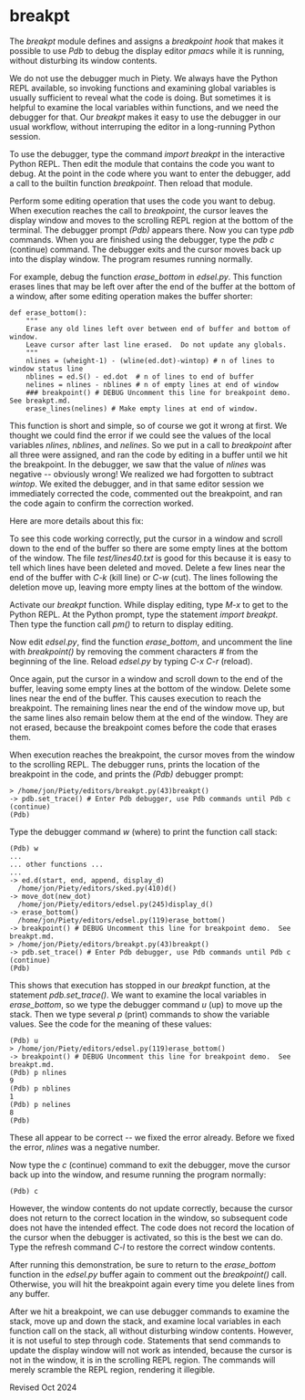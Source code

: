 
breakpt
=======

The *breakpt* module defines and assigns a *breakpoint hook* that
makes it possible to use *Pdb* to debug the display editor *pmacs* while it
is running, without disturbing its window contents.

We do not use the debugger much in Piety.  We always have the Python REPL 
available, so invoking functions and examining global variables is usually 
sufficient to reveal what the code is doing.  But sometimes it is helpful
to examine the local variables within functions, and we need the debugger for that.
Our *breakpt* makes it easy to use the debugger in our usual workflow, without
interruping the editor in a long-running Python session.

To use the debugger, type the command *import breakpt* in the interactive 
Python REPL.   Then edit the module that contains the code you want to debug.
At the point in the code where you want to enter the
debugger, add a call to the builtin function *breakpoint*. Then reload that
module. 

Perform some editing operation that uses the code you want to debug.
When execution reaches the call to *breakpoint*, the cursor leaves the
display window and moves to the scrolling REPL region at the bottom of the 
terminal.  The debugger prompt *(Pdb)* appears there.  Now you can type
*pdb* commands. When you are finished using the debugger, type the *pdb* *c*
(continue) command. The debugger exits and the cursor moves back up into the
display window. The program resumes running normally. 

For example, debug the function *erase_bottom* in *edsel.py*.   This
function erases lines that may be left over after the end of the buffer at the
bottom of a window, after some editing operation makes the buffer shorter:

    def erase_bottom():
        """
        Erase any old lines left over between end of buffer and bottom of window.
        Leave cursor after last line erased.  Do not update any globals.
        """
        nlines = (wheight-1) - (wline(ed.dot)-wintop) # n of lines to window status line
        nblines = ed.S() - ed.dot  # n of lines to end of buffer
        nelines = nlines - nblines # n of empty lines at end of window
        ### breakpoint() # DEBUG Uncomment this line for breakpoint demo.  See breakpt.md.
        erase_lines(nelines) # Make empty lines at end of window.

This function is short and simple, so of course we got it wrong at first. We
thought we could find the error if we could see the values of the local
variables *nlines*, *nblines*, and *nelines*. So we put in a call to
*breakpoint* after all three were assigned, and ran the code by editing in a
buffer until we hit the breakpoint. In the debugger, we saw that the value
of *nlines* was negative -- obviously wrong! We realized we had forgotten to
subtract *wintop*. We exited the debugger, and in that same editor session
we immediately corrected the code, commented out the breakpoint, and ran the
code again to confirm the correction worked.

Here are more details about this fix:

To see this code working correctly, put the cursor in a window and scroll
down to the end of the buffer so there are some empty lines at the bottom of
the window. The file *test/lines40.txt* is good for this because it is easy
to tell which lines have been deleted and moved. Delete a few lines near the
end of the buffer with *C-k* (kill line) or *C-w* (cut). The lines following
the deletion move up, leaving more empty lines at the bottom of the window.

Activate our *breakpt* function. While display editing, type *M-x* to get to
the Python REPL. At the Python prompt, type the statement *import breakpt*.
Then type the function call *pm()* to return to display editing.

Now edit *edsel.py*, find the function *erase_bottom*, and uncomment the 
line with *breakpoint()* by removing the comment characters *#* from the 
beginning of the line.   Reload *edsel.py* by typing *C-x C-r* (reload).

Once again, put the cursor in a window and scroll down to the end of the
buffer, leaving some empty lines at the bottom of the window.   Delete
some lines near the end of the buffer.   This causes execution to reach
the breakpoint.  The remaining lines near the end of the window
move up, but the same lines also remain below them at the end of the window.
They are not erased, because the breakpoint comes before the code that
erases them.

When execution reaches the breakpoint, the cursor moves from the window to
the scrolling REPL. The debugger runs, prints the location of the breakpoint
in the code, and prints the *(Pdb)* debugger prompt:

    > /home/jon/Piety/editors/breakpt.py(43)breakpt()
    -> pdb.set_trace() # Enter Pdb debugger, use Pdb commands until Pdb c (continue)
    (Pdb)    

Type the debugger command *w* (where) to print the function call stack:

    (Pdb) w
    ...
    ... other functions ...
    ...
    -> ed.d(start, end, append, display_d)
      /home/jon/Piety/editors/sked.py(410)d()
    -> move_dot(new_dot)
      /home/jon/Piety/editors/edsel.py(245)display_d()
    -> erase_bottom()
      /home/jon/Piety/editors/edsel.py(119)erase_bottom()
    -> breakpoint() # DEBUG Uncomment this line for breakpoint demo.  See breakpt.md.
    > /home/jon/Piety/editors/breakpt.py(43)breakpt()
    -> pdb.set_trace() # Enter Pdb debugger, use Pdb commands until Pdb c (continue)
    (Pdb) 
    
This shows that execution has stopped in our *breakpt* function, at the 
statement *pdb.set_trace()*.  We want to examine the local variables in 
*erase_bottom*, so we type the debugger command *u* (up) to move up the stack.
Then we type several *p* (print) commands to show the variable values.  See the
code for the meaning of these values:

    (Pdb) u
    > /home/jon/Piety/editors/edsel.py(119)erase_bottom()
    -> breakpoint() # DEBUG Uncomment this line for breakpoint demo.  See breakpt.md.
    (Pdb) p nlines
    9
    (Pdb) p nblines
    1
    (Pdb) p nelines
    8
    (Pdb)     

These all appear to be correct -- we fixed the error already.  Before we fixed
the error, *nlines* was a negative number.

Now type the *c* (continue) command to exit the debugger, move the cursor
back up into the window, and resume running the program normally:

    (Pdb) c
    
However, the window contents do not update correctly, because the cursor
does not return to the correct location in the window, so subsequent code
does not have the intended effect.  The code does not record the location
of the cursor when the debugger is activated, so this is the best we can do.
Type the refresh command *C-l* to restore the correct window contents.

After running this demonstration, be sure to return to the *erase_bottom*
function in the *edsel.py* buffer again to comment out the *breakpoint()*
call. Otherwise, you will hit the breakpoint again every time you delete
lines from any buffer.

After we hit a breakpoint, we can use debugger commands to examine the stack,
move up and down the stack, and examine local variables in each function
call on the stack, all without disturbing window contents. However, it is
not useful to step through code.  Statements that send commands
to update the display window will not work as intended, because the cursor
is not in the window, it is in the scrolling REPL region.  The commands will
merely scramble the REPL region, rendering it illegible.

Revised Oct 2024


